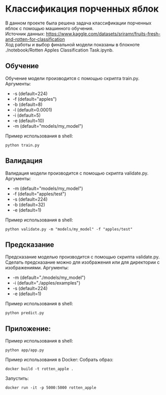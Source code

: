# Классификация порченных яблок

В данном проекте была решена задача классификации порченных яблок с помощью машинного обучения.<br>
Источник данных: https://www.kaggle.com/datasets/sriramr/fruits-fresh-and-rotten-for-classification <br>
Ход работы и выбор финальной модели показаны в блокноте ./notebook/Rotten Apples Classification Task.ipynb. <br>

## Обучение
Обучение модели производится с помощью скрипта train.py.
Аргументы:
* -s (default=224)
* -f (default="apples")
* -b (default=8)
* -l (default=0.0001)
* -i (default=5)
* -e (default=10)
* -m (default="models/my_model")

Пример использования в shell:
```
python train.py
```


## Валидация
Валидация модели производится с помощью скрипта validate.py.
Аргументы:
* -m (default="models/my_model")
* -f (default="apples/test")
* -s (default=224)
* -b (default=32)
* -e (default=1)

Пример использования в shell:
```
python validate.py -m "models/my_model" -f "apples/test"
```

## Предсказание
Предсказание моделью производится с помощью скрипта validate.py. Сделать предсказание можно для изображения или для директории с изображениями.
Аргументы:
* -m (default="./models/my_model")
* -i (default="./apples/examples")
* -s (default=224)
* -e (default=1)

Пример использования в shell:
```
python predict.py
```


## Приложение:

Пример использования в shell:
```
python app/app.py
```

Пример использования в Docker:
Собрать образ:
```
docker build -t rotten_apple .
```

Запустить:
```
docker run -it -p 5000:5000 rotten_apple
```
